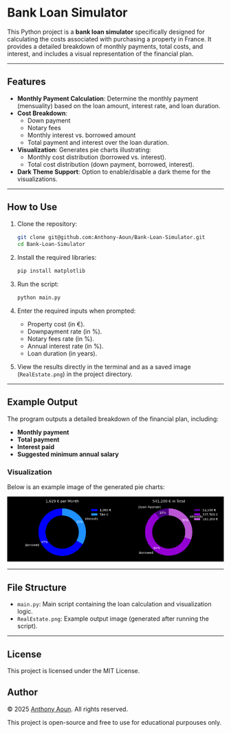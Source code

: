 # Bank Loan Simulator

This Python project is a **bank loan simulator** specifically designed for calculating the costs associated with purchasing a property in France. It provides a detailed breakdown of monthly payments, total costs, and interest, and includes a visual representation of the financial plan.

---

## Features

- **Monthly Payment Calculation**: Determine the monthly payment (mensuality) based on the loan amount, interest rate, and loan duration.
- **Cost Breakdown**:
  - Down payment
  - Notary fees
  - Monthly interest vs. borrowed amount
  - Total payment and interest over the loan duration.
- **Visualization**: Generates pie charts illustrating:
  - Monthly cost distribution (borrowed vs. interest).
  - Total cost distribution (down payment, borrowed, interest).
- **Dark Theme Support**: Option to enable/disable a dark theme for the visualizations.

---

## How to Use

1. Clone the repository:
   ```bash
   git clone git@github.com:Anthony-Aoun/Bank-Loan-Simulator.git
   cd Bank-Loan-Simulator
   ```

2. Install the required libraries:
   ```bash
   pip install matplotlib
   ```

3. Run the script:
   ```bash
   python main.py
   ```

4. Enter the required inputs when prompted:
   - Property cost (in €).
   - Downpayment rate (in %).
   - Notary fees rate (in %).
   - Annual interest rate (in %).
   - Loan duration (in years).

5. View the results directly in the terminal and as a saved image (`RealEstate.png`) in the project directory.

---

## Example Output

The program outputs a detailed breakdown of the financial plan, including:

- **Monthly payment**
- **Total payment**
- **Interest paid**
- **Suggested minimum annual salary**

### Visualization

Below is an example image of the generated pie charts:

![Result Visualization](RealEstate.png)

---

## File Structure

- `main.py`: Main script containing the loan calculation and visualization logic.
- `RealEstate.png`: Example output image (generated after running the script).

---

## License
This project is licensed under the MIT License.

## Author
© 2025 [Anthony Aoun](https://github.com/Anthony-Aoun). All rights reserved.

This project is open-source and free to use for educational purpouses only.

